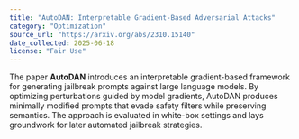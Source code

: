 ```yaml
---
title: "AutoDAN: Interpretable Gradient-Based Adversarial Attacks"
category: "Optimization"
source_url: "https://arxiv.org/abs/2310.15140"
date_collected: 2025-06-18
license: "Fair Use"
---
```

The paper **AutoDAN** introduces an interpretable gradient-based framework for generating jailbreak prompts against large language models. By optimizing perturbations guided by model gradients, AutoDAN produces minimally modified prompts that evade safety filters while preserving semantics. The approach is evaluated in white-box settings and lays groundwork for later automated jailbreak strategies.
